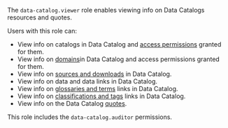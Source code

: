 The `data-catalog.viewer` role enables viewing info on Data Catalogs resources and quotes.

Users with this role can:
* View info on catalogs in Data Catalog and [access permissions](../../iam/concepts/access-control/index.md) granted for them.
* View info on [domains](../../iam/concepts/access-control/index.md)in Data Catalog and access permissions granted for them.
* View info on [sources and downloads](../../iam/concepts/access-control/index.md) in Data Catalog.
* View info on data and data links in Data Catalog.
* View info on [glossaries and terms](../../metadata-hub/concepts/data-catalog.md#glossaries-and-terms) links in Data Catalog.
* View info on [classifications and tags](../../metadata-hub/concepts/data-catalog.md#glossaries-and-terms) links in Data Catalog.
* View info on the Data Catalog [quotes](../../metadata-hub/concepts/limits.md#data-catalog-quota).

This role includes the `data-catalog.auditor` permissions.
